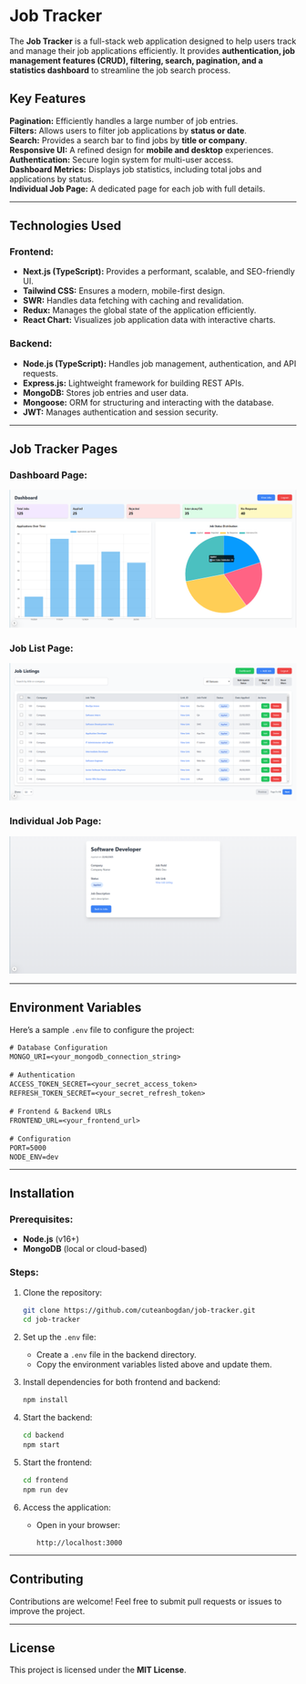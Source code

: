 # Job Tracker

The **Job Tracker** is a full-stack web application designed to help users track and manage their job applications efficiently.
It provides **authentication, job management features (CRUD), filtering, search, pagination, and a statistics dashboard** to streamline the job search process.

## Key Features

**Pagination:** Efficiently handles a large number of job entries.  
**Filters:** Allows users to filter job applications by **status or date**.  
**Search:** Provides a search bar to find jobs by **title or company**.  
**Responsive UI:** A refined design for **mobile and desktop** experiences.  
**Authentication:** Secure login system for multi-user access.  
**Dashboard Metrics:** Displays job statistics, including total jobs and applications by status.  
**Individual Job Page:** A dedicated page for each job with full details.

---

## Technologies Used

### **Frontend:**

- **Next.js (TypeScript):** Provides a performant, scalable, and SEO-friendly UI.
- **Tailwind CSS:** Ensures a modern, mobile-first design.
- **SWR:** Handles data fetching with caching and revalidation.
- **Redux:** Manages the global state of the application efficiently.
- **React Chart:** Visualizes job application data with interactive charts.

### **Backend:**

- **Node.js (TypeScript):** Handles job management, authentication, and API requests.
- **Express.js:** Lightweight framework for building REST APIs.
- **MongoDB:** Stores job entries and user data.
- **Mongoose:** ORM for structuring and interacting with the database.
- **JWT:** Manages authentication and session security.

---

## Job Tracker Pages

### **Dashboard Page:**

![Displays job application metrics and statistics.](https://raw.githubusercontent.com/cuteanbogdan/job-tracker/refs/heads/master/DashboardPage.PNG?token=GHSAT0AAAAAACTRJNRSEYNH664AU3HXPVJUZ5Z6LNA)

### **Job List Page:**

![Shows all job applications with pagination, filtering, and search options.](https://raw.githubusercontent.com/cuteanbogdan/job-tracker/refs/heads/master/JobListingPage.PNG?token=GHSAT0AAAAAACTRJNRSHCC55KBQRH4EF63YZ5Z6LXA)

### **Individual Job Page:**

![Provides a detailed view of a specific job entry.](https://raw.githubusercontent.com/cuteanbogdan/job-tracker/refs/heads/master/IndividualJobPage.PNG?token=GHSAT0AAAAAACTRJNRTEWJZP7CHHW4RNGUQZ5Z6MPQ)

---

## Environment Variables

Here’s a sample `.env` file to configure the project:

```env
# Database Configuration
MONGO_URI=<your_mongodb_connection_string>

# Authentication
ACCESS_TOKEN_SECRET=<your_secret_access_token>
REFRESH_TOKEN_SECRET=<your_secret_refresh_token>

# Frontend & Backend URLs
FRONTEND_URL=<your_frontend_url>

# Configuration
PORT=5000
NODE_ENV=dev
```

---

## Installation

### **Prerequisites:**

- **Node.js** (v16+)
- **MongoDB** (local or cloud-based)

### **Steps:**

1. Clone the repository:

   ```bash
   git clone https://github.com/cuteanbogdan/job-tracker.git
   cd job-tracker
   ```

2. Set up the `.env` file:

   - Create a `.env` file in the backend directory.
   - Copy the environment variables listed above and update them.

3. Install dependencies for both frontend and backend:

   ```bash
   npm install
   ```

4. Start the backend:

   ```bash
   cd backend
   npm start
   ```

5. Start the frontend:

   ```bash
   cd frontend
   npm run dev
   ```

6. Access the application:
   - Open in your browser:
     ```
     http://localhost:3000
     ```

---

## Contributing

Contributions are welcome! Feel free to submit pull requests or issues to improve the project.

---

## License

This project is licensed under the **MIT License**.
